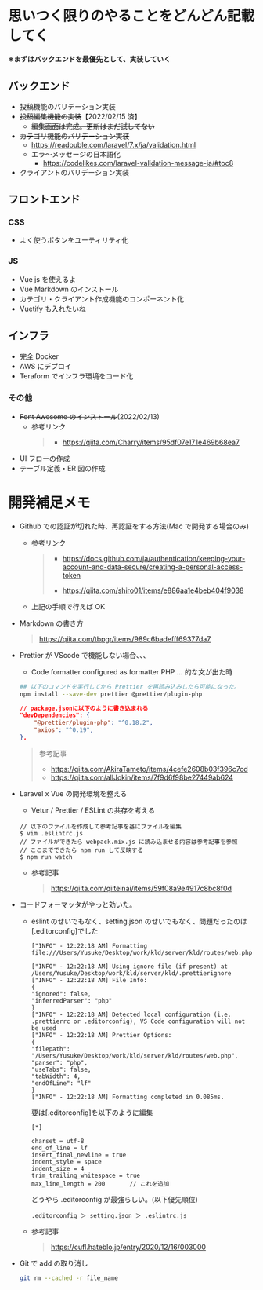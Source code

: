 # 思いつく限りのやることをどんどん記載してく

**※まずはバックエンドを最優先として、実装していく**

## バックエンド

-   投稿機能のバリデーション実装
-   ~~投稿編集機能の実装~~【2022/02/15 済】
    -   ~~編集画面は完成。更新はまだ試してない~~
-   ~~カテゴリ機能のバリデーション実装~~
    -   https://readouble.com/laravel/7.x/ja/validation.html
    -   エラ〜メッセージの日本語化
        -   https://codelikes.com/laravel-validation-message-ja/#toc8
-   クライアントのバリデーション実装

## フロントエンド

### CSS

-   よく使うボタンをユーティリティ化

### JS

-   Vue js を使えるよ
-   Vue Markdown のインストール
-   カテゴリ・クライアント作成機能のコンポーネント化
-   Vuetify も入れたいね

## インフラ

-   完全 Docker
-   AWS にデプロイ
-   Teraform でインフラ環境をコード化

### その他

-   ~~Font Awesome のインストール~~(2022/02/13)
    -   参考リンク
        > -   https://qiita.com/Charry/items/95df07e171e469b68ea7
-   UI フローの作成
-   テーブル定義・ER 図の作成

# 開発補足メモ

-   Github での認証が切れた時、再認証をする方法(Mac で開発する場合のみ)

    -   参考リンク
        > -   https://docs.github.com/ja/authentication/keeping-your-account-and-data-secure/creating-a-personal-access-token
        >
        > -   https://qiita.com/shiro01/items/e886aa1e4beb404f9038
    -   上記の手順で行えば OK

-   Markdown の書き方

    > https://qiita.com/tbpgr/items/989c6badefff69377da7

-   Prettier が VScode で機能しない場合、、、

    -   Code formatter configured as formatter PHP ... 的な文が出た時

    ```bash
    ## 以下のコマンドを実行してから Prettier を再読み込みしたら可能になった。
    npm install --save-dev prettier @prettier/plugin-php
    ```

    ```json
    // package.jsonに以下のように書き込まれる
    "devDependencies": {
        "@prettier/plugin-php": "^0.18.2",
        "axios": "^0.19",
    },
    ```

    > 参考記事
    >
    > -   https://qiita.com/AkiraTameto/items/4cefe2608b03f396c7cd
    > -   https://qiita.com/allJokin/items/7f9d6f98be27449ab624

-   Laravel x Vue の開発環境を整える

    -   Vetur / Prettier / ESLint の共存を考える

    ```
    // 以下のファイルを作成して参考記事を基にファイルを編集
    $ vim .eslintrc.js
    // ファイルができたら webpack.mix.js に読み込ませる内容は参考記事を参照
    // ここまでできたら npm run して反映する
    $ npm run watch
    ```

    -   参考記事
        > https://qiita.com/qiiteinai/items/59f08a9e4917c8bc8f0d

-   コードフォーマッタがやっと効いた。

    -   eslint のせいでもなく、setting.json のせいでもなく、問題だったのは[.editorconfig]でした

        ```
        ["INFO" - 12:22:18 AM] Formatting file:///Users/Yusuke/Desktop/work/kld/server/kld/routes/web.php

        ["INFO" - 12:22:18 AM] Using ignore file (if present) at /Users/Yusuke/Desktop/work/kld/server/kld/.prettierignore
        ["INFO" - 12:22:18 AM] File Info:
        {
        "ignored": false,
        "inferredParser": "php"
        }
        ["INFO" - 12:22:18 AM] Detected local configuration (i.e. .prettierrc or .editorconfig), VS Code configuration will not be used
        ["INFO" - 12:22:18 AM] Prettier Options:
        {
        "filepath": "/Users/Yusuke/Desktop/work/kld/server/kld/routes/web.php",
        "parser": "php",
        "useTabs": false,
        "tabWidth": 4,
        "endOfLine": "lf"
        }
        ["INFO" - 12:22:18 AM] Formatting completed in 0.085ms.
        ```

        要は[.editorconfig]を以下のように編集

        ```
        [*]

        charset = utf-8
        end_of_line = lf
        insert_final_newline = true
        indent_style = space
        indent_size = 4
        trim_trailing_whitespace = true
        max_line_length = 200       // これを追加
        ```

        どうやら .editorconfig が最強らしい。(以下優先順位)

        ```
        .editorconfig ＞ setting.json ＞ .eslintrc.js
        ```

    -   参考記事
        > https://cufl.hateblo.jp/entry/2020/12/16/003000

-   Git で add の取り消し
    ```bash
    git rm --cached -r file_name
    ```
